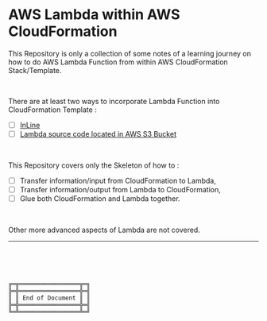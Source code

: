 # AWS Lambda within AWS CloudFormation

This Repository is only a collection of some notes of a learning journey on how to do AWS Lambda Function from within AWS CloudFormation Stack/Template.

<br>

There are at least two ways to incorporate Lambda Function into CloudFormation Template :
- [ ] [InLine](InLine/)
- [ ] [Lambda source code located in AWS S3 Bucket](S3Bucket/)

<br>

This Repository covers only the Skeleton of how to :
- [ ] Transfer information/input from CloudFormation to Lambda,
- [ ] Transfer information/output from Lambda to CloudFormation,
- [ ] Glue both CloudFormation and Lambda together.

<br>

Other more advanced aspects of Lambda are not covered.



***

<br><br><br>
```
╔═╦═════════════════╦═╗
╠═╬═════════════════╬═╣
║ ║ End of Document ║ ║
╠═╬═════════════════╬═╣
╚═╩═════════════════╩═╝
```
<br><br><br>


